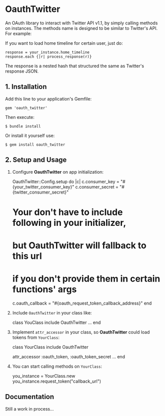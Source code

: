 # OauthTwitter

An OAuth library to interact with Twitter API v1.1, by simply calling methods on instances. The methods name is designed to be similar to Twitter's API. For example:

If you want to load home timeline for certain user, just do:

	response = your_instance.home_timeline
	response.each {|r| process_response(r)}

The response is a nested hash that structured the same as Twitter's response JSON.

## 1. Installation

Add this line to your application's Gemfile:

    gem 'oauth_twitter'

Then execute:

    $ bundle install

Or install it yourself use:

    $ gem install oauth_twitter
    
## 2. Setup and Usage

1) Configure __OauthTwitter__ on app initialization:

	OauthTwitter::Config.setup do |c|
	  c.consumer_key = "#{your_twitter_consumer_key}"
	  c.consumer_secret = "#{twitter_consumer_secret}"
	  
	  # Your don't have to include following in your initializer,
	  # but OauthTwitter will fallback to this url 
	  # if you don't provide them in certain functions' args
	  
	  c.oauth_callback = "#{oauth_request_token_callback_address}"
	end

2) Include `OauthTwitter` in your class like:
	
	class YouClass
	  include OauthTwitter
	  …
	end

3) Implement `attr_accessor` in your class, so __OauthTwitter__ could load tokens from `YourClass`:
	
	class YourClass
	  include OauthTwitter
	  
	  attr_accessor :oauth_token, :oauth_token_secret
	  ...
	end

4) You can start calling methods on `YourClass`:

	you_instance = YourClass.new
	you_instance.request_token("callback_url")

## Documentation

Still a work in process...